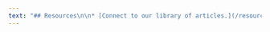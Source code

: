 ```yaml
---
text: "## Resources\n\n* [Connect to our library of articles.](/resources/articles){.white}\n* [Listen to Story Chat Radio episodes](https://open.spotify.com/show/3o7zYGOeJMHfKFdCrhlILb?target=_blank) \n* [Book Light Recommends](/resources)\n* [Light Up Voices](/resources/light-up-voices)\n\n[Testimonials](/team){.button}\n"
---
```


